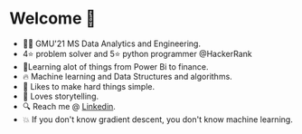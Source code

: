 
# Welcome  :dart:
- :man_student: GMU'21 MS Data Analytics and Engineering.
- 4:star: problem solver and 5:star: python programmer @HackerRank
- :notebook:Learning alot of things from Power Bi to finance.
- :fire: Machine learning and Data Structures and algorithms.
- :raised_hands: Likes to make hard things simple.
- :speech_balloon: Loves storytelling.
- :mag: Reach me @ [Linkedin](https://www.linkedin.com/in/mayank-dubey11/).
- :boom: If you don't know gradient descent, you don't know machine learning.
